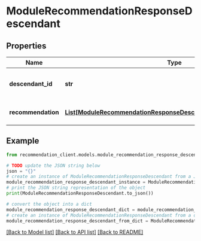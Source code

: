 # ModuleRecommendationResponseDescendant


## Properties

Name | Type | Description | Notes
------------ | ------------- | ------------- | -------------
**descendant_id** | **str** | Descendant identifier (Refer to /meta/descendant API) | [optional] 
**recommendation** | [**List[ModuleRecommendationResponseDescendantRecommendationInner]**](ModuleRecommendationResponseDescendantRecommendationInner.md) | Descendant Recommendation information | [optional] 

## Example

```python
from recommendation_client.models.module_recommendation_response_descendant import ModuleRecommendationResponseDescendant

# TODO update the JSON string below
json = "{}"
# create an instance of ModuleRecommendationResponseDescendant from a JSON string
module_recommendation_response_descendant_instance = ModuleRecommendationResponseDescendant.from_json(json)
# print the JSON string representation of the object
print(ModuleRecommendationResponseDescendant.to_json())

# convert the object into a dict
module_recommendation_response_descendant_dict = module_recommendation_response_descendant_instance.to_dict()
# create an instance of ModuleRecommendationResponseDescendant from a dict
module_recommendation_response_descendant_from_dict = ModuleRecommendationResponseDescendant.from_dict(module_recommendation_response_descendant_dict)
```
[[Back to Model list]](../README.md#documentation-for-models) [[Back to API list]](../README.md#documentation-for-api-endpoints) [[Back to README]](../README.md)


